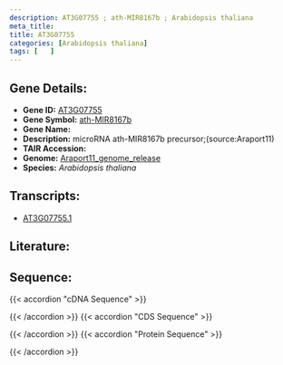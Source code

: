 ```yaml
---
description: AT3G07755 ; ath-MIR8167b ; Arabidopsis thaliana
meta_title:
title: AT3G07755
categories: [Arabidopsis thaliana]
tags: [   ]
---
```


## Gene Details:
- **Gene ID:** [AT3G07755](https://www.arabidopsis.org/locus?name=AT3G07755)
- **Gene Symbol:** <u>ath-MIR8167b</u>
- **Gene Name:** 
- **Description:**   microRNA ath-MIR8167b precursor;(source:Araport11)
- **TAIR Accession:** 
- **Genome:** [Araport11_genome_release](https://www.arabidopsis.org/download/list?dir=Genes%2FAraport11_genome_release)
- **Species:** *Arabidopsis thaliana*

## Transcripts:
   -  [AT3G07755.1](https://www.arabidopsis.org/gene?name=AT3G07755.1)
## Literature:
## Sequence:
{{< accordion "cDNA Sequence" >}}

{{< /accordion >}}
{{< accordion "CDS Sequence" >}}

{{< /accordion >}}
{{< accordion "Protein Sequence" >}}

{{< /accordion >}}
